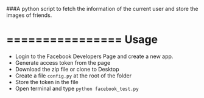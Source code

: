 ###A python script to fetch the information of the current user and store the images of friends.

================
Usage
================

* Login to the Facebook Developers Page and create a new app.
* Generate access token from the page
* Download the zip file or clone to Desktop
* Create a file `config.py` at the root of the folder
* Store the token in the file
* Open terminal and type `python facebook_test.py`

